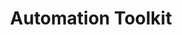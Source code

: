 ---
title: "Automation Toolkit"
description: "Open-source collection of automation tools designed to make technology more accessible to underserved communities"
tags: ["Automation", "Open Source", "Social Impact"]
featured: true
image:
  src: "https://images.unsplash.com/photo-1518432031352-d6fc5c10da5a?q=80&w=1200&h=800&fit=crop"
  alt: "A network of connected dots representing automation and connectivity"
url: "https://github.com/yourusername/automation-toolkit"
--- 